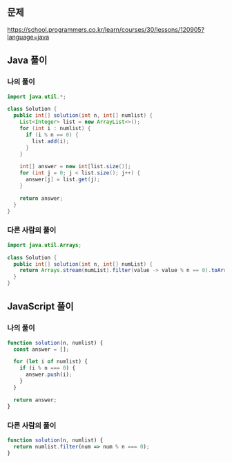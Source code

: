 ## 문제
https://school.programmers.co.kr/learn/courses/30/lessons/120905?language=java

## Java 풀이
### 나의 풀이
```java
import java.util.*;

class Solution {
  public int[] solution(int n, int[] numlist) {
    List<Integer> list = new ArrayList<>();
    for (int i : numlist) {
      if (i % n == 0) {
        list.add(i);
      }
    }

    int[] answer = new int[list.size()];
    for (int j = 0; j < list.size(); j++) {
      answer[j] = list.get(j);
    }

    return answer;
  }
}
```

### 다른 사람의 풀이
```java
import java.util.Arrays;

class Solution {
  public int[] solution(int n, int[] numList) {
    return Arrays.stream(numList).filter(value -> value % n == 0).toArray();
  }
}
```

## JavaScript 풀이
### 나의 풀이
```javascript
function solution(n, numlist) {
  const answer = [];

  for (let i of numlist) {
    if (i % n === 0) {
      answer.push(i);
    }
  }

  return answer;
}
```

### 다른 사람의 풀이
```javascript
function solution(n, numlist) {
  return numlist.filter(num => num % n === 0);
}
```
